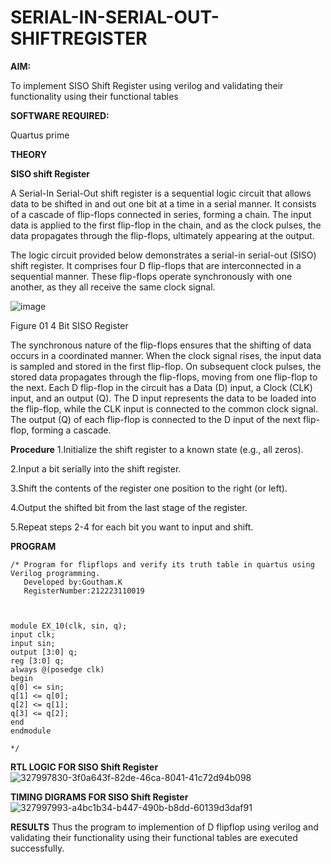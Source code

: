 # SERIAL-IN-SERIAL-OUT-SHIFTREGISTER

**AIM:**

To implement  SISO Shift Register using verilog and validating their functionality using their functional tables

**SOFTWARE REQUIRED:**

Quartus prime

**THEORY**

**SISO shift Register**

A Serial-In Serial-Out shift register is a sequential logic circuit that allows data to be shifted in and out one bit at a time in a serial manner. It consists of a cascade of flip-flops connected in series, forming a chain. The input data is applied to the first flip-flop in the chain, and as the clock pulses, the data propagates through the flip-flops, ultimately appearing at the output.

The logic circuit provided below demonstrates a serial-in serial-out (SISO) shift register. It comprises four D flip-flops that are interconnected in a sequential manner. These flip-flops operate synchronously with one another, as they all receive the same clock signal.

![image](https://github.com/naavaneetha/SERIAL-IN-SERIAL-OUT-SHIFTREGISTER/assets/154305477/e81c4072-37f9-46c6-8145-566764b74c3a)

Figure 01 4 Bit SISO Register

The synchronous nature of the flip-flops ensures that the shifting of data occurs in a coordinated manner. When the clock signal rises, the input data is sampled and stored in the first flip-flop. On subsequent clock pulses, the stored data propagates through the flip-flops, moving from one flip-flop to the next.
Each D flip-flop in the circuit has a Data (D) input, a Clock (CLK) input, and an output (Q). The D input represents the data to be loaded into the flip-flop, while the CLK input is connected to the common clock signal. The output (Q) of each flip-flop is connected to the D input of the next flip-flop, forming a cascade.

**Procedure**
1.Initialize the shift register to a known state (e.g., all zeros).

2.Input a bit serially into the shift register.

3.Shift the contents of the register one position to the right (or left).

4.Output the shifted bit from the last stage of the register.

5.Repeat steps 2-4 for each bit you want to input and shift.



**PROGRAM**

```
/* Program for flipflops and verify its truth table in quartus using Verilog programming.
   Developed by:Goutham.K
   RegisterNumber:212223110019



module EX_10(clk, sin, q);
input clk;
input sin;
output [3:0] q;
reg [3:0] q;
always @(posedge clk)
begin
q[0] <= sin;
q[1] <= q[0];
q[2] <= q[1];
q[3] <= q[2];
end
endmodule

*/

```

**RTL LOGIC FOR SISO Shift Register**
![327997830-3f0a643f-82de-46ca-8041-41c72d94b098](https://github.com/Goutham2306/SERIAL-IN-SERIAL-OUT-SHIFTREGISTER/assets/138971154/8d73a8cd-fdd5-4c34-ae38-2dad1771fc8a)


**TIMING DIGRAMS FOR SISO Shift Register**
![327997993-a4bc1b34-b447-490b-b8dd-60139d3daf91](https://github.com/Goutham2306/SERIAL-IN-SERIAL-OUT-SHIFTREGISTER/assets/138971154/16e30a68-6776-4a9b-af24-946098105dfb)


**RESULTS**
Thus the program to implemention of D flipflop using verilog and validating their functionality using their functional tables are executed successfully.



